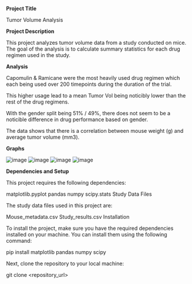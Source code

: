 **Project Title**

Tumor Volume Analysis

**Project Description**

This project analyzes tumor volume data from a study conducted on mice. The goal of the analysis is to calculate summary statistics for each drug regimen used in the study.

**Analysis**

Capomulin & Ramicane were the most heavily used drug regimen which each being used over 200 timepoints during the duration of the trial.

This higher usage lead to a mean Tumor Vol being noticibly lower than the rest of the drug regimens.

With the gender split being 51% / 49%, there does not seem to be a noticible difference in drug performance based on gender.

The data shows that there is a correlation between mouse weight (g) and average tumor volume (mm3).

**Graphs**



![image](https://user-images.githubusercontent.com/119364045/230740209-d34fe4ab-4618-4cbf-88ca-b92b4b728398.png)
![image](https://user-images.githubusercontent.com/119364045/230740220-fe9139cd-cb4e-4598-a5a1-203a925cb46c.png)
![image](https://user-images.githubusercontent.com/119364045/230740231-87c1feaa-7b73-4703-aef8-1cb1d6363f58.png)
![image](https://user-images.githubusercontent.com/119364045/230740240-b9e0427f-7485-4ac4-8cae-5ad1aee0f2b7.png)




**Dependencies and Setup**

This project requires the following dependencies:

matplotlib.pyplot
pandas
numpy
scipy.stats
Study Data Files


The study data files used in this project are:

Mouse_metadata.csv
Study_results.csv
Installation


To install the project, make sure you have the required dependencies installed on your machine. You can install them using the following command:

pip install matplotlib pandas numpy scipy

Next, clone the repository to your local machine:

git clone <repository_url>
